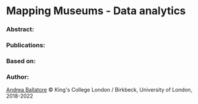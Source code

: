 Mapping Museums - Data analytics
========

### Abstract:

### Publications:

### Based on:

### Author:

[Andrea Ballatore](https://aballatore.space) © King's College London / Birkbeck, University of London, 2018-2022